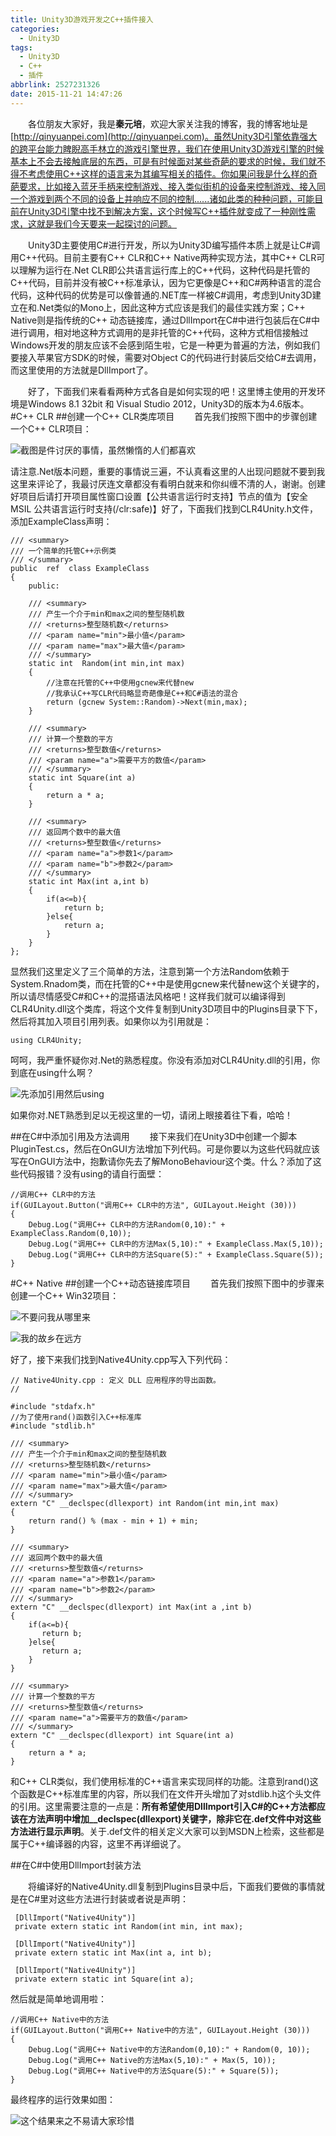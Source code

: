 ```yaml
---
title: Unity3D游戏开发之C++插件接入
categories:
  - Unity3D
tags:
  - Unity3D
  - C++
  - 插件
abbrlink: 2527231326
date: 2015-11-21 14:47:26
---
```

&emsp;&emsp;各位朋友大家好，我是**秦元培**，欢迎大家关注我的博客，我的博客地址是[http://qinyuanpei.com](http://qinyuanpei.com)。虽然Unity3D引擎依靠强大的跨平台能力睥睨高手林立的游戏引擎世界，我们在使用Unity3D游戏引擎的时候基本上不会去接触底层的东西，可是有时候面对某些奇葩的要求的时候，我们就不得不考虑使用C++这样的语言来为其编写相关的插件。你如果问我是什么样的奇葩要求，比如接入蓝牙手柄来控制游戏、接入类似街机的设备来控制游戏、接入同一个游戏到两个不同的设备上并响应不同的控制......诸如此类的种种问题，可能目前在Unity3D引擎中找不到解决方案，这个时候写C++插件就变成了一种刚性需求，这就是我们今天要来一起探讨的问题。

<!--more-->

&emsp;&emsp;Unity3D主要使用C#进行开发，所以为Unity3D编写插件本质上就是让C#调用C++代码。目前主要有C++ CLR和C++ Native两种实现方法，其中C++ CLR可以理解为运行在.Net CLR即公共语言运行库上的C++代码，这种代码是托管的C++代码，目前并没有被C++标准承认，因为它更像是C++和C#两种语言的混合代码，这种代码的优势是可以像普通的.NET库一样被C#调用，考虑到Unity3D建立在和.Net类似的Mono上，因此这种方式应该是我们的最佳实践方案；C++ Native则是指传统的C++ 动态链接库，通过DllImport在C#中进行包装后在C#中进行调用，相对地这种方式调用的是非托管的C++代码，这种方式相信接触过Windows开发的朋友应该不会感到陌生啦，它是一种更为普遍的方法，例如我们要接入苹果官方SDK的时候，需要对Object C的代码进行封装后交给C#去调用，而这里使用的方法就是DllImport了。

&emsp;&emsp;好了，下面我们来看看两种方式各自是如何实现的吧！这里博主使用的开发环境是Windows 8.1 32bit 和 Visual Studio 2012，Unity3D的版本为4.6版本。
#C++ CLR
##创建一个C++ CLR类库项目
&emsp;&emsp;首先我们按照下图中的步骤创建一个C++ CLR项目：

![截图是件讨厌的事情，虽然懒惰的人们都喜欢](http://img.blog.csdn.net/20151122130736076)

请注意.Net版本问题，重要的事情说三遍，不认真看这里的人出现问题就不要到我这里来评论了，我最讨厌连文章都没有看明白就来和你纠缠不清的人，谢谢。创建好项目后请打开项目属性窗口设置【公共语言运行时支持】节点的值为【安全 MSIL 公共语言运行时支持(/clr:safe)】好了，下面我们找到CLR4Unity.h文件，添加ExampleClass声明：

```
/// <summary>
/// 一个简单的托管C++示例类
/// </summary>
public  ref  class ExampleClass
{
	public:

	/// <summary>
	/// 产生一个介于min和max之间的整型随机数
	/// <returns>整型随机数</returns>
	/// <param name="min">最小值</param>
	/// <param name="max">最大值</param>
	/// </summary>
	static int  Random(int min,int max)
	{
		//注意在托管的C++中使用gcnew来代替new
		//我承认C++写CLR代码略显奇葩像是C++和C#语法的混合
		return (gcnew System::Random)->Next(min,max);
	}

	/// <summary>
	/// 计算一个整数的平方
	/// <returns>整型数值</returns>
	/// <param name="a">需要平方的数值</param>
	/// </summary>
	static int Square(int a)
	{
		return a * a;
	}

	/// <summary>
	/// 返回两个数中的最大值
    /// <returns>整型数值</returns>
	/// <param name="a">参数1</param>
	/// <param name="b">参数2</param>
	/// </summary>
	static int Max(int a,int b)
	{
		if(a<=b){
			return b;
		}else{
			return a;
		}
	}
};
```

显然我们这里定义了三个简单的方法，注意到第一个方法Random依赖于System.Rnadom类，而在托管的C++中是使用gcnew来代替new这个关键字的，所以请尽情感受C#和C++的混搭语法风格吧！这样我们就可以编译得到CLR4Unity.dll这个类库，将这个文件复制到Unity3D项目中的Plugins目录下下，然后将其加入项目引用列表。如果你以为引用就是：
```
using CLR4Unity;
```
呵呵，我严重怀疑你对.Net的熟悉程度。你没有添加对CLR4Unity.dll的引用，你到底在using什么啊？

![先添加引用然后using](http://img.blog.csdn.net/20151123093516870)

如果你对.NET熟悉到足以无视这里的一切，请闭上眼接着往下看，哈哈！

##在C#中添加引用及方法调用
&emsp;&emsp;接下来我们在Unity3D中创建一个脚本PluginTest.cs，然后在OnGUI方法增加下列代码。可是你要以为这些代码就应该写在OnGUI方法中，抱歉请你先去了解MonoBehaviour这个类。什么？添加了这些代码报错？没有using的请自行面壁：
```
//调用C++ CLR中的方法
if(GUILayout.Button("调用C++ CLR中的方法", GUILayout.Height (30))) 
{
	Debug.Log("调用C++ CLR中的方法Random(0,10):" + ExampleClass.Random(0,10));
	Debug.Log("调用C++ CLR中的方法Max(5,10):" + ExampleClass.Max(5,10));
	Debug.Log("调用C++ CLR中的方法Square(5):" + ExampleClass.Square(5));
}
```
#C++ Native
##创建一个C++动态链接库项目
&emsp;&emsp;首先我们按照下图中的步骤来创建一个C++ Win32项目：

![不要问我从哪里来](http://img.blog.csdn.net/20151122130751410)

![我的故乡在远方](http://img.blog.csdn.net/20151122130803286)

好了，接下来我们找到Native4Unity.cpp写入下列代码：

```
// Native4Unity.cpp : 定义 DLL 应用程序的导出函数。
//

#include "stdafx.h"
//为了使用rand()函数引入C++标准库
#include "stdlib.h"

/// <summary>
/// 产生一个介于min和max之间的整型随机数
/// <returns>整型随机数</returns>
/// <param name="min">最小值</param>
/// <param name="max">最大值</param>
/// </summary>
extern "C" __declspec(dllexport) int Random(int min,int max)
{
	return rand() % (max - min + 1) + min;
}

/// <summary>
/// 返回两个数中的最大值
/// <returns>整型数值</returns>
/// <param name="a">参数1</param>
/// <param name="b">参数2</param>
/// </summary>
extern "C" __declspec(dllexport) int Max(int a ,int b)
{
	if(a<=b){
	   return b;
    }else{
	   return a;
	}
}

/// <summary>
/// 计算一个整数的平方
/// <returns>整型数值</returns>
/// <param name="a">需要平方的数值</param>
/// </summary>
extern "C" __declspec(dllexport) int Square(int a)
{
	return a * a;
}
```
和C++ CLR类似，我们使用标准的C++语言来实现同样的功能。注意到rand()这个函数是C++标准库里的内容，所以我们在文件开头增加了对stdlib.h这个头文件的引用。这里需要注意的一点是：**所有希望使用DllImport引入C#的C++方法都应该在方法声明中增加__declspec(dllexport)关键字，除非它在.def文件中对这些方法进行显示声明**。关于.def文件的相关定义大家可以到MSDN上检索，这些都是属于C++编译器的内容，这里不再详细说了。

##在C#中使用DllImport封装方法

&emsp;&emsp;将编译好的Native4Unity.dll复制到Plugins目录中后，下面我们要做的事情就是在C#里对这些方法进行封装或者说是声明：

```
 [DllImport("Native4Unity")]
 private extern static int Random(int min, int max);

 [DllImport("Native4Unity")]
 private extern static int Max(int a, int b);

 [DllImport("Native4Unity")]
 private extern static int Square(int a);
```

然后就是简单地调用啦：

```
//调用C++ Native中的方法
if(GUILayout.Button("调用C++ Native中的方法", GUILayout.Height (30))) 
{
    Debug.Log("调用C++ Native中的方法Random(0,10):" + Random(0, 10));
    Debug.Log("调用C++ Native的方法Max(5,10):" + Max(5, 10));
    Debug.Log("调用C++ Native中的方法Square(5):" + Square(5));
}
```

最终程序的运行效果如图：

![这个结果来之不易请大家珍惜](http://img.blog.csdn.net/20151123094232606)

